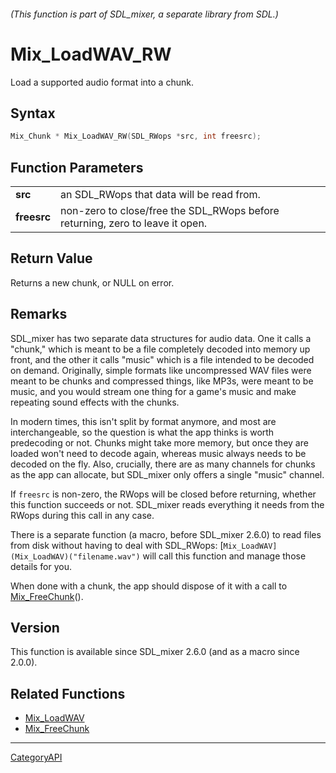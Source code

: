 ###### (This function is part of SDL_mixer, a separate library from SDL.)
# Mix_LoadWAV_RW

Load a supported audio format into a chunk.

## Syntax

```c
Mix_Chunk * Mix_LoadWAV_RW(SDL_RWops *src, int freesrc);

```

## Function Parameters

|                 |                                                                               |
| --------------- | ----------------------------------------------------------------------------- |
| **src**         | an SDL_RWops that data will be read from.                                     |
| **freesrc**     | non-zero to close/free the SDL_RWops before returning, zero to leave it open. |

## Return Value

Returns a new chunk, or NULL on error.

## Remarks

SDL_mixer has two separate data structures for audio data. One it calls a
"chunk," which is meant to be a file completely decoded into memory up
front, and the other it calls "music" which is a file intended to be
decoded on demand. Originally, simple formats like uncompressed WAV files
were meant to be chunks and compressed things, like MP3s, were meant to be
music, and you would stream one thing for a game's music and make repeating
sound effects with the chunks.

In modern times, this isn't split by format anymore, and most are
interchangeable, so the question is what the app thinks is worth
predecoding or not. Chunks might take more memory, but once they are loaded
won't need to decode again, whereas music always needs to be decoded on the
fly. Also, crucially, there are as many channels for chunks as the app can
allocate, but SDL_mixer only offers a single "music" channel.

If `freesrc` is non-zero, the RWops will be closed before returning,
whether this function succeeds or not. SDL_mixer reads everything it needs
from the RWops during this call in any case.

There is a separate function (a macro, before SDL_mixer 2.6.0) to read
files from disk without having to deal with SDL_RWops:
[`Mix_LoadWAV](Mix_LoadWAV)("filename.wav")` will call this function and
manage those details for you.

When done with a chunk, the app should dispose of it with a call to
[Mix_FreeChunk](Mix_FreeChunk)().

## Version

This function is available since SDL_mixer 2.6.0 (and as a macro since
2.0.0).

## Related Functions

* [Mix_LoadWAV](Mix_LoadWAV)
* [Mix_FreeChunk](Mix_FreeChunk)

----
[CategoryAPI](CategoryAPI)

